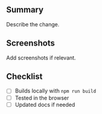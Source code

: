 ## Summary
Describe the change.

## Screenshots
Add screenshots if relevant.

## Checklist
- [ ] Builds locally with `npm run build`
- [ ] Tested in the browser
- [ ] Updated docs if needed
